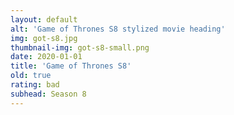 ```yaml
---
layout: default
alt: 'Game of Thrones S8 stylized movie heading'
img: got-s8.jpg
thumbnail-img: got-s8-small.png
date: 2020-01-01
title: 'Game of Thrones S8'
old: true
rating: bad
subhead: Season 8
---
```

